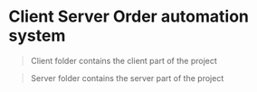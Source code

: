 # Client Server Order automation system
>Client folder contains the client part of the project

>Server folder contains the server part of the project
